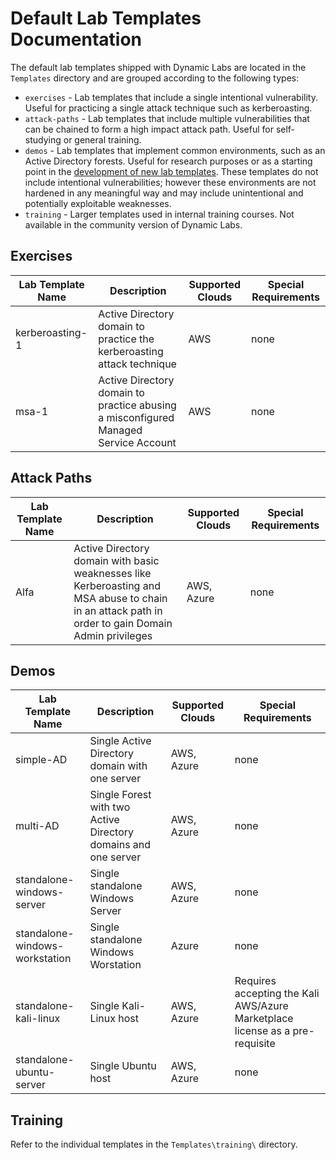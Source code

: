 # Default Lab Templates Documentation

The default lab templates shipped with Dynamic Labs are located in the ``Templates`` directory and are grouped according to the following types:

* ``exercises`` - Lab templates that include a single intentional vulnerability. Useful for practicing a single attack technique such as kerberoasting.
* ``attack-paths`` - Lab templates that include multiple vulnerabilities that can be chained to form a high impact attack path. Useful for self-studying or general training.
* ``demos`` - Lab templates that implement common environments, such as an Active Directory forests. Useful for research purposes or as a starting point in the [development of new lab templates](template_development.md). These templates do not include intentional vulnerabilities; however these environments are not hardened in any meaningful way and may include unintentional and potentially exploitable weaknesses.
* ``training`` - Larger templates used in internal training courses. Not available in the community version of Dynamic Labs.

## Exercises

| Lab Template Name | Description | Supported Clouds | Special Requirements |
| ----------------- | ----------- | ---------------- | -------------------- |
| kerberoasting-1   | Active Directory domain to practice the kerberoasting attack technique | AWS | none |
| msa-1             | Active Directory domain to practice abusing a misconfigured Managed Service Account | AWS | none |

## Attack Paths

| Lab Template Name | Description | Supported Clouds | Special Requirements |
| ----------------- | ----------- | ---------------- | -------------------- |
| Alfa              |  Active Directory domain with basic weaknesses like Kerberoasting and MSA abuse to chain in an attack path in order to gain Domain Admin privileges | AWS, Azure | none |

## Demos

| Lab Template Name | Description | Supported Clouds | Special Requirements |
| ----------------- | ----------- | ---------------- | -------------------- |
| simple-AD | Single Active Directory domain with one server | AWS, Azure | none |
| multi-AD | Single Forest with two Active Directory domains and one server | AWS, Azure | none |
| standalone-windows-server | Single standalone Windows Server | AWS, Azure | none |
| standalone-windows-workstation | Single standalone Windows Worstation | Azure | none |
| standalone-kali-linux | Single Kali-Linux host | AWS, Azure | Requires accepting the Kali AWS/Azure Marketplace license as a pre-requisite |
| standalone-ubuntu-server | Single Ubuntu host | AWS, Azure | none |

## Training

Refer to the individual templates in the ``Templates\training\`` directory.